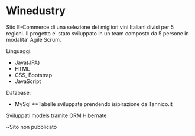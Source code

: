 # Winedustry

Sito E-Commerce di una selezione dei migliori vini Italiani divisi per 5 regioni. 
Il progetto e' stato sviluppato in un team composto da 5 persone in modalita' Agile Scrum.

Linguaggi: 
- Java(JPA)
- HTML
- CSS, Bootstrap
- JavaScript

Database:
- MySql
**Tabelle sviluppate prendendo isipirazione da Tannico.it

Sviluppati models tramite ORM Hibernate

~Sito non pubblicato
